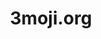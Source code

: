 ---
layout: home
title: 3moji.org
description: A Home for 3D Emoji
emoji: speech_balloon
image: assets/img/3moji/thumbnail.png
---